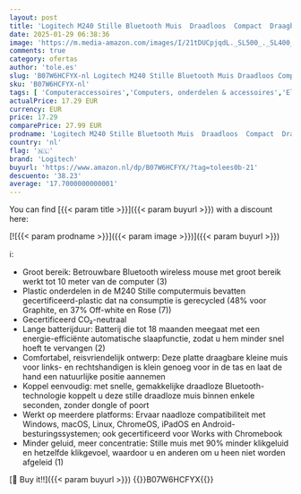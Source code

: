 ```yaml
---
layout: post
title: 'Logitech M240 Stille Bluetooth Muis  Draadloos  Compact  Draagbaar  Soepel Bewegen  18 maanden batterijduur  voor Windows  macOS  ChromeOS  Compatibel met PC  Mac  Laptop  Tablets - Grafiet'
date: 2025-01-29 06:38:36
image: 'https://m.media-amazon.com/images/I/21tDUCpjqdL._SL500_._SL400_.jpg'
comments: true
category: ofertas
author: 'tole.es'
slug: 'B07W6HCFYX-nl Logitech M240 Stille Bluetooth Muis Draadloos Compact...'
sku: 'B07W6HCFYX-nl'
tags: [ 'Computeraccessoires','Computers, onderdelen & accessoires','Elektronica','Muizen','Toetsenborden, muizen & invoerapparaten','logitech','🇳🇱', ]
actualPrice: 17.29 EUR
currency: EUR
price: 17.29
comparePrice: 27.99 EUR
prodname: 'Logitech M240 Stille Bluetooth Muis  Draadloos  Compact  Draagbaar  Soepel Bewegen  18 maanden batterijduur  voor Windows  macOS  ChromeOS  Compatibel met PC  Mac  Laptop  Tablets - Grafiet'
country: 'nl'
flag: '🇳🇱'
brand: 'Logitech'
buyurl: 'https://www.amazon.nl/dp/B07W6HCFYX/?tag=tolees0b-21'
descuento: '38.23'
average: '17.7000000000001'
---
```


You can find [{{< param title >}}]({{< param buyurl >}}) with a discount here:

[![{{< param prodname >}}]({{< param image >}})]({{< param buyurl >}})

ℹ️:

- Groot bereik: Betrouwbare Bluetooth wireless mouse met groot bereik werkt tot 10 meter van de computer (3)
- Plastic onderdelen in de M240 Stille computermuis bevatten gecertificeerd-plastic dat na consumptie is gerecycled (48% voor Graphite, en 37% Off-white en Rose (7))
- Gecertificeerd CO₂-neutraal
- Lange batterijduur: Batterij die tot 18 maanden meegaat met een energie-efficiënte automatische slaapfunctie, zodat u hem minder snel hoeft te vervangen (2)
- Comfortabel, reisvriendelijk ontwerp: Deze platte draagbare kleine muis voor links- en rechtshandigen is klein genoeg voor in de tas en laat de hand een natuurlijke positie aannemen
- Koppel eenvoudig: met snelle, gemakkelijke draadloze Bluetooth-technologie koppelt u deze stille draadloze muis binnen enkele seconden, zonder dongle of poort
- Werkt op meerdere platforms: Ervaar naadloze compatibiliteit met Windows, macOS, Linux, ChromeOS, iPadOS en Android-besturingssystemen; ook gecertificeerd voor Works with Chromebook
- Minder geluid, meer concentratie: Stille muis met 90% minder klikgeluid en hetzelfde klikgevoel, waardoor u en anderen om u heen niet worden afgeleid (1)

[🛒 Buy it!!]({{< param buyurl >}})
{{<world>}}B07W6HCFYX{{</world>}}
